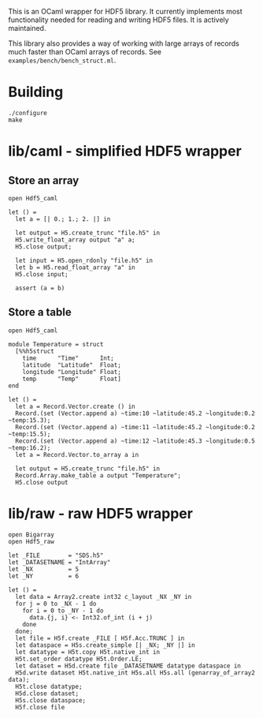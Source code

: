 This is an OCaml wrapper for HDF5 library.  It currently implements most functionality
needed for reading and writing HDF5 files.  It is actively maintained.

This library also provides a way of working with large arrays of records much faster than
OCaml arrays of records.  See `examples/bench/bench_struct.ml`.

# Building

    ./configure
    make

# lib/caml - simplified HDF5 wrapper

## Store an array

    open Hdf5_caml

    let () =
      let a = [| 0.; 1.; 2. |] in

      let output = H5.create_trunc "file.h5" in
      H5.write_float_array output "a" a;
      H5.close output;

      let input = H5.open_rdonly "file.h5" in
      let b = H5.read_float_array "a" in
      H5.close input;

      assert (a = b)

## Store a table

    open Hdf5_caml

    module Temperature = struct
      [%%h5struct
        time      "Time"      Int;
        latitude  "Latitude"  Float;
        longitude "Longitude" Float;
        temp      "Temp"      Float]
    end

    let () =
      let a = Record.Vector.create () in
      Record.(set (Vector.append a) ~time:10 ~latitude:45.2 ~longitude:0.2 ~temp:15.3);
      Record.(set (Vector.append a) ~time:11 ~latitude:45.2 ~longitude:0.2 ~temp:15.5);
      Record.(set (Vector.append a) ~time:12 ~latitude:45.3 ~longitude:0.5 ~temp:16.2);
      let a = Record.Vector.to_array a in

      let output = H5.create_trunc "file.h5" in
      Record.Array.make_table a output "Temperature";
      H5.close output

# lib/raw - raw HDF5 wrapper

    open Bigarray
    open Hdf5_raw

    let _FILE        = "SDS.h5"
    let _DATASETNAME = "IntArray"
    let _NX          = 5
    let _NY          = 6

    let () =
      let data = Array2.create int32 c_layout _NX _NY in
      for j = 0 to _NX - 1 do
        for i = 0 to _NY - 1 do
          data.{j, i} <- Int32.of_int (i + j)
        done
      done;
      let file = H5f.create _FILE [ H5f.Acc.TRUNC ] in
      let dataspace = H5s.create_simple [| _NX; _NY |] in
      let datatype = H5t.copy H5t.native_int in
      H5t.set_order datatype H5t.Order.LE;
      let dataset = H5d.create file _DATASETNAME datatype dataspace in
      H5d.write dataset H5t.native_int H5s.all H5s.all (genarray_of_array2 data);
      H5t.close datatype;
      H5d.close dataset;
      H5s.close dataspace;
      H5f.close file
